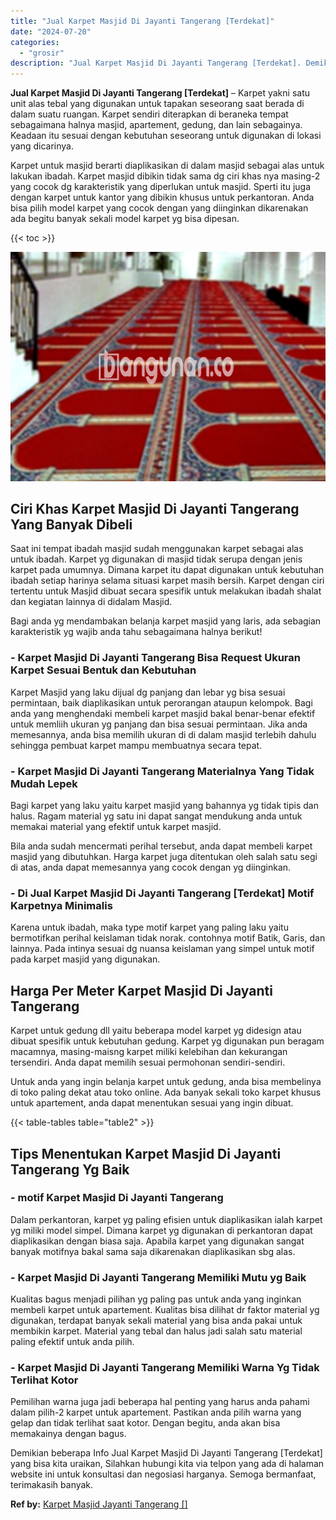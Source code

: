 ```yaml
---
title: "Jual Karpet Masjid Di Jayanti Tangerang [Terdekat]"
date: "2024-07-20"
categories: 
  - "grosir"
description: "Jual Karpet Masjid Di Jayanti Tangerang [Terdekat]. Demikian beberapa Info Jual Karpet Masjid Di Jayanti Tangerang [Terdekat] yang bisa kita uraikan, Silah..."
---
```


**Jual Karpet Masjid Di Jayanti Tangerang \[Terdekat\]** – Karpet yakni satu unit alas tebal yang digunakan untuk tapakan seseorang saat berada di dalam suatu ruangan. Karpet sendiri diterapkan di beraneka tempat sebagaimana halnya masjid, apartement, gedung, dan lain sebagainya. Keadaan itu sesuai dengan kebutuhan seseorang untuk digunakan di lokasi yang dicarinya.

Karpet untuk masjid berarti diaplikasikan di dalam masjid sebagai alas untuk lakukan ibadah. Karpet masjid dibikin tidak sama dg ciri khas nya masing-2 yang cocok dg karakteristik yang diperlukan untuk masjid. Sperti itu juga dengan karpet untuk kantor yang dibikin khusus untuk perkantoran. Anda bisa pilih model karpet yang cocok dengan yang diinginkan dikarenakan ada begitu banyak sekali model karpet yg bisa dipesan.

{{< toc >}}

![Jual Karpet Masjid Di Jayanti Tangerang [Terdekat]](/images/grosir-karpet-murah-75.png)

## Ciri Khas Karpet Masjid Di Jayanti Tangerang Yang Banyak Dibeli

Saat ini tempat ibadah masjid sudah menggunakan karpet sebagai alas untuk ibadah. Karpet yg digunakan di masjid tidak serupa dengan jenis karpet pada umumnya. Dimana karpet itu dapat digunakan untuk kebutuhan ibadah setiap harinya selama situasi karpet masih bersih. Karpet dengan ciri tertentu untuk Masjid dibuat secara spesifik untuk melakukan ibadah shalat dan kegiatan lainnya di didalam Masjid.

Bagi anda yg mendambakan belanja karpet masjid yang laris, ada sebagian karakteristik yg wajib anda tahu sebagaimana halnya berikut!

### \- Karpet Masjid Di Jayanti Tangerang Bisa Request Ukuran Karpet Sesuai Bentuk dan Kebutuhan

Karpet Masjid yang laku dijual dg panjang dan lebar yg bisa sesuai permintaan, baik diaplikasikan untuk perorangan ataupun kelompok. Bagi anda yang menghendaki membeli karpet masjid bakal benar-benar efektif untuk memliih ukuran yg panjang dan bisa sesuai permintaan. Jika anda memesannya, anda bisa memilih ukuran di di dalam masjid terlebih dahulu sehingga pembuat karpet mampu membuatnya secara tepat.

### \- Karpet Masjid Di Jayanti Tangerang Materialnya Yang Tidak Mudah Lepek

Bagi karpet yang laku yaitu karpet masjid yang bahannya yg tidak tipis dan halus. Ragam material yg satu ini dapat sangat mendukung anda untuk memakai material yang efektif untuk karpet masjid.

Bila anda sudah mencermati perihal tersebut, anda dapat membeli karpet masjid yang dibutuhkan. Harga karpet juga ditentukan oleh salah satu segi di atas, anda dapat memesannya yang cocok dengan yg diinginkan.

### \- Di Jual Karpet Masjid Di Jayanti Tangerang \[Terdekat\] Motif Karpetnya Minimalis

Karena untuk ibadah, maka type motif karpet yang paling laku yaitu bermotifkan perihal keislaman tidak norak. contohnya motif Batik, Garis, dan lainnya. Pada intinya sesuai dg nuansa keislaman yang simpel untuk motif pada karpet masjid yang digunakan.

## Harga Per Meter Karpet Masjid Di Jayanti Tangerang

Karpet untuk gedung dll yaitu beberapa model karpet yg didesign atau dibuat spesifik untuk kebutuhan gedung. Karpet yg digunakan pun beragam macamnya, masing-maisng karpet miliki kelebihan dan kekurangan tersendiri. Anda dapat memilih sesuai permohonan sendiri-sendiri.

Untuk anda yang ingin belanja karpet untuk gedung, anda bisa membelinya di toko paling dekat atau toko online. Ada banyak sekali toko karpet khusus untuk apartement, anda dapat menentukan sesuai yang ingin dibuat.

{{< table-tables table="table2" >}}

## Tips Menentukan Karpet Masjid Di Jayanti Tangerang Yg Baik

### \- motif Karpet Masjid Di Jayanti Tangerang

Dalam perkantoran, karpet yg paling efisien untuk diaplikasikan ialah karpet yg miliki model simpel. Dimana karpet yg digunakan di perkantoran dapat diaplikasikan dengan biasa saja. Apabila karpet yang digunakan sangat banyak motifnya bakal sama saja dikarenakan diaplikasikan sbg alas.

### \- Karpet Masjid Di Jayanti Tangerang Memiliki Mutu yg Baik

Kualitas bagus menjadi pilihan yg paling pas untuk anda yang inginkan membeli karpet untuk apartement. Kualitas bisa dilihat dr faktor material yg digunakan, terdapat banyak sekali material yang bisa anda pakai untuk membikin karpet. Material yang tebal dan halus jadi salah satu material paling efektif untuk anda pilih.

### \- Karpet Masjid Di Jayanti Tangerang Memiliki Warna Yg Tidak Terlihat Kotor

Pemilihan warna juga jadi beberapa hal penting yang harus anda pahami dalam pilih-2 karpet untuk apartement. Pastikan anda pilih warna yang gelap dan tidak terlihat saat kotor. Dengan begitu, anda akan bisa memakainya dengan bagus.

Demikian beberapa Info Jual Karpet Masjid Di Jayanti Tangerang \[Terdekat\] yang bisa kita uraikan, Silahkan hubungi kita via telpon yang ada di halaman website ini untuk konsultasi dan negosiasi harganya. Semoga bermanfaat, terimakasih banyak.

**Ref by:**  [Karpet Masjid Jayanti Tangerang []](https://id.wikipedia.org/wiki/Karpet)
